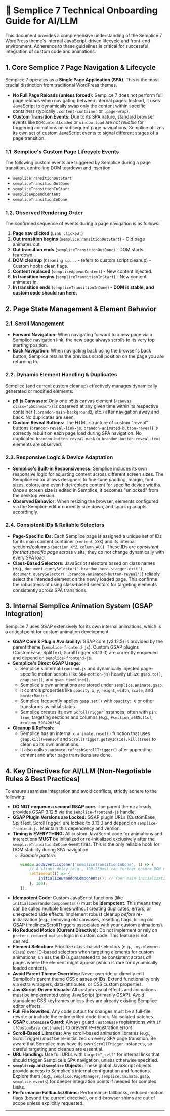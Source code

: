 # 🚀 Semplice 7 Technical Onboarding Guide for AI/LLM

This document provides a comprehensive understanding of the Semplice 7 WordPress theme's internal JavaScript-driven lifecycle and front-end environment. Adherence to these guidelines is critical for successful integration of custom code and animations.

## 1. Core Semplice 7 Page Navigation & Lifecycle

Semplice 7 operates as a **Single Page Application (SPA)**. This is the most crucial distinction from traditional WordPress themes.

* **No Full Page Reloads (unless forced):** Semplice 7 does not perform full page reloads when navigating between internal pages. Instead, it uses JavaScript to dynamically swap only the content within specific containers (typically `.content-container` or `.page-wrap`).
* **Custom Transition Events:** Due to its SPA nature, standard browser events like `DOMContentLoaded` or `window.load` are *not reliable* for triggering animations on subsequent page navigations. Semplice utilizes its own set of custom JavaScript events to signal different stages of a page transition.

### 1.1. Semplice's Custom Page Lifecycle Events

The following custom events are triggered by Semplice during a page transition, controlling DOM teardown and insertion:

* `sempliceTransitionOutStart`
* `sempliceTransitionOutDone`
* `sempliceTransitionInStart`
* `sempliceAppendContent`
* `sempliceTransitionInDone`

### 1.2. Observed Rendering Order

The confirmed sequence of events during a page navigation is as follows:

1.  **Page nav clicked** (`Link clicked:`)
2.  **Out transition begins** (`sempliceTransitionOutStart`) - Old page animates out.
3.  **Out transition ends** (`sempliceTransitionOutDone`) - DOM starts teardown.
4.  **DOM cleanup** (`Cleaning up...` - refers to custom script cleanup) - Custom hooks clean flags.
5.  **Content replaced** (`sempliceAppendContent`) - New content injected.
6.  **In transition begins** (`sempliceTransitionInStart`) - New content animates in.
7.  **In transition ends** (`sempliceTransitionInDone`) - **DOM is stable, and custom code should run here.**

## 2. Page State Management & Element Behavior

### 2.1. Scroll Management

* **Forward Navigation:** When navigating forward to a new page via a Semplice navigation link, the new page always scrolls to its very top starting position.
* **Back Navigation:** When navigating back using the browser's back button, Semplice retains the previous scroll position on the page you are returning to.

### 2.2. Dynamic Element Handling & Duplicates

Semplice (and current custom cleanup) effectively manages dynamically generated or modified elements:

* **p5.js Canvases:** Only one p5.js canvas element (`<canvas class="p5Canvas">`) is observed at any given time within its respective container (`.brandon-main-background2`, etc.) after navigation away and back. No duplicates are seen.
* **Custom Reveal Buttons:** The HTML structure of custom "reveal" buttons (`brandon-reveal-link-js`, `brandon-animated-button-reveal`) is correctly rebuilt on each page load during SPA navigation. No duplicated `brandon-button-reveal-mask` or `brandon-button-reveal-text` elements are observed.

### 2.3. Responsive Logic & Device Adaptation

* **Semplice's Built-in Responsiveness:** Semplice includes its own responsive logic for adjusting content across different screen sizes. The Semplice editor allows designers to fine-tune padding, margin, font sizes, colors, and even hide/replace content for specific device widths. Once a screen size is edited in Semplice, it becomes "unlocked" from the desktop version.
* **Observed Behavior:** When resizing the browser, elements configured via the Semplice editor correctly size down, and spacing adapts accordingly.

### 2.4. Consistent IDs & Reliable Selectors

* **Page-Specific IDs:** Each Semplice page is assigned a unique set of IDs for its main content container (`content-XXX`) and its internal sections/columns (`section_XYZ`, `column_ABC`). These IDs are *consistent for that specific page* across visits; they do not change dynamically with every SPA load.
* **Class-Based Selectors:** JavaScript selectors based on class names (e.g., `document.querySelector('.brandon-hero-stagger-exit')`, `document.querySelector('.brandon-animated-button-reveal')`) reliably select the intended element on the newly loaded page. This confirms the robustness of using class-based selectors for targeting elements consistently across SPA transitions.

## 3. Internal Semplice Animation System (GSAP Integration)

Semplice 7 uses GSAP extensively for its own internal animations, which is a critical point for custom animation development.

* **GSAP Core & Plugin Availability:** GSAP core (v3.12.5) is provided by the parent theme (`semplice-frontend-js`). Custom GSAP plugins (CustomEase, SplitText, ScrollTrigger v3.13.0) are correctly enqueued and depend on `semplice-frontend-js`.
* **Semplice's Direct GSAP Usage:**
    * Semplice's internal `frontend.js` and dynamically injected page-specific motion scripts (like `584-motion-js`) heavily utilize `gsap.to()`, `gsap.set()`, and `gsap.timeline()`.
    * Semplice's own animations are stored under `semplice.animate.gsap`.
    * It controls properties like `opacity`, `x`, `y`, `height`, `width`, `scale`, and `borderRadius`.
    * Semplice frequently applies `gsap.set()` with `opacity: 0` or other transforms as initial states.
    * Semplice creates its own `ScrollTrigger` instances, often with `pin: true`, targeting sections and columns (e.g., `#section_a085cf1cf`, `#column_590420334`).
* **Cleanup & Refresh:**
    * Semplice has an internal `x.animate.reset()` function that uses `gsap.killTweensOf` and `ScrollTrigger.getById(id).kill(true)` to clean up its own animations.
    * It also calls `x.animate.refreshScrollTrigger()` after appending content and after page transitions are done.

## 4. Key Directives for AI/LLM (Non-Negotiable Rules & Best Practices)

To ensure seamless integration and avoid conflicts, strictly adhere to the following:

* **DO NOT enqueue a second GSAP core.** The parent theme already provides GSAP 3.12.5 via the `semplice-frontend-js` handle.
* **GSAP Plugin Versions are Locked:** GSAP plugin URLs (CustomEase, SplitText, ScrollTrigger) are locked to 3.13.0 and depend on `semplice-frontend-js`. Maintain this dependency and version.
* **Timing is EVERYTHING:** All custom JavaScript code for animations and interactions **MUST** be initialized or re-initialized exclusively after the `sempliceTransitionInDone` event fires. This is the only reliable hook for DOM stability during SPA navigation.
    * *Example pattern:*
        ```javascript
        window.addEventListener('sempliceTransitionInDone', () => {
            // A slight delay (e.g., 100-250ms) can further ensure DOM readiness.
            setTimeout(() => {
                initializeBrandonComponents(); // Your main initialization function
            }, 100);
        });
        ```
* **Idempotent Code:** Custom JavaScript functions (like `initializeBrandonComponents()`) must be **idempotent**. This means they can be called multiple times without creating duplicates, errors, or unexpected side effects. Implement robust cleanup *before* re-initialization (e.g., removing old canvases, resetting flags, killing old GSAP timelines/ScrollTriggers associated with your custom animations).
* **No Reduced Motion (Current Directive):** Do not implement or rely on `prefers-reduced-motion` logic in custom code. This feature is not desired.
* **Element Selection:** Prioritize class-based selectors (e.g., `.my-element-class`) over ID-based selectors when targeting elements for custom animations, unless the ID is guaranteed to be consistent across *all* pages where the element might appear (which is rare for dynamically loaded content).
* **Avoid Parent Theme Overrides:** Never override or directly edit Semplice's parent theme CSS classes or IDs. Extend functionality only via extra wrappers, data-attributes, or CSS custom properties.
* **JavaScript-Driven Visuals:** All custom visual effects and animations must be implemented using JavaScript (primarily GSAP). Avoid standalone CSS keyframes unless they are already existing Semplice editor effects.
* **Full File Rewrites:** Any code output for changes must be a full-file rewrite or include the entire edited code block. No isolated patches.
* **GSAP `CustomEase` Guard:** Always guard `CustomEase` registrations with `if (!CustomEase.get(name))` to prevent re-registration errors.
* **Scroll-Based Libraries:** Any scroll-based animation libraries (e.g., ScrollTrigger) *must* be re-initialized on every SPA page transition. Be aware that Semplice may have its own `ScrollTrigger` instances, so careful targeting and cleanup are essential.
* **URL Handling:** Use full URLs with `target="_self"` for internal links that should trigger Semplice's SPA navigation, unless otherwise specified.
* **`sempliceWp` and `semplice` Objects:** These global JavaScript objects provide access to Semplice's internal configuration and functions. Explore them (e.g., `semplice.PageManager`, `semplice.animate.gsap`, `semplice.events`) for deeper integration points if needed for complex tasks.
* **Performance Fallbacks/Shims:** Performance fallbacks, reduced-motion flags (beyond the current directive), or old-browser shims are out of scope unless explicitly requested.

---
